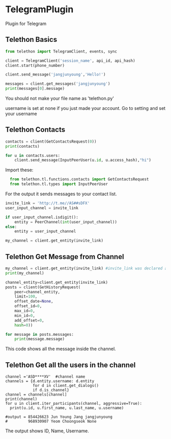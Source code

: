 # TelegramPlugin
Plugin for Telegram

Telethon Basics
-------------------

```python
from telethon import TelegramClient, events, sync

client = TelegramClient('session_name', api_id, api_hash)
client.start(phone_number)

client.send_message('jangjunyoung','Hello!')

messages = client.get_messages('jangjunyoung')
print(messages[0].message)

```

You should not make your file name as 'telethon.py'

username is set at none if you just made your account. Go to setting and set your username


Telethon Contacts
--------------------

```python
contacts = client(GetContactsRequest(0))
print(contacts)

for u in contacts.users:
    client.send_message(InputPeerUser(u.id, u.access_hash),"hi")
```
Import these:
```python
  from telethon.tl.functions.contacts import GetContactsRequest
  from telethon.tl.types import InputPeerUser
```
For the output it sends messages to your contact list.


```python
invite_link = 'http://t.me//AS##sDFX'
user_input_channel = invite_link

if user_input_channel.isdigit():
    entity = PeerChannel(int(user_input_channel))
else:
    entity = user_input_channel

my_channel = client.get_entity(invite_link)
```

Telethon Get Message from Channel
--------------------------------
```python
my_channel = client.get_entity(invite_link) #invite_link was declared above
print(my_channel)

channel_entity=client.get_entity(invite_link)
posts = client(GetHistoryRequest(
    peer=channel_entity,
    limit=100,
    offset_date=None,
    offset_id=0,
    max_id=0,
    min_id=0,
    add_offset=0,
    hash=0))

for message in posts.messages:
    print(message.message)
```

This code shows all the message inside the channel.

Telethon Get all the users in the channel
------------------------------------------
```pyhton
channel ='ASD****XV'  #channel name
channels = {d.entity.username: d.entity
            for d in client.get_dialogs()
            if d.is_channel}
channel = channels[channel]
print(channel)
for u in client.iter_participants(channel, aggressive=True):
  print(u.id, u.first_name, u.last_name, u.username)

#output = 854426623 Jun Young Jang jangjunyoung
#         968930907 Yeom Choongseok None
```

The output shows ID, Name, Username. 

